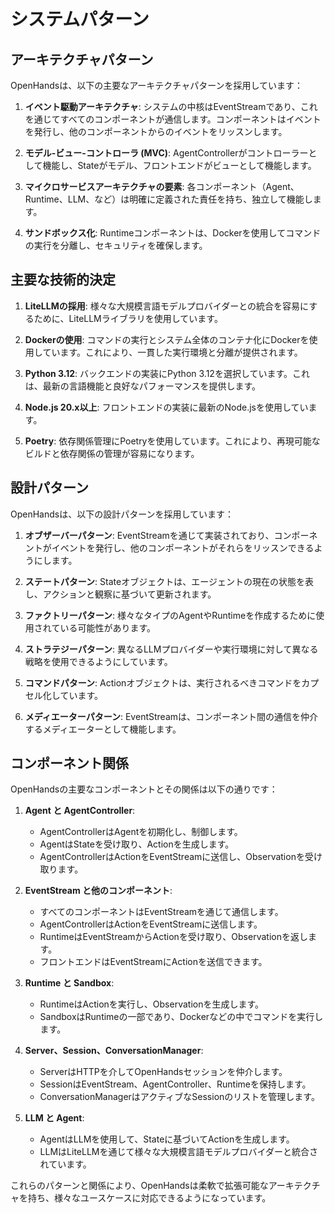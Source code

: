 # システムパターン

## アーキテクチャパターン

OpenHandsは、以下の主要なアーキテクチャパターンを採用しています：

1. **イベント駆動アーキテクチャ**: システムの中核はEventStreamであり、これを通じてすべてのコンポーネントが通信します。コンポーネントはイベントを発行し、他のコンポーネントからのイベントをリッスンします。

2. **モデル-ビュー-コントローラ (MVC)**: AgentControllerがコントローラーとして機能し、Stateがモデル、フロントエンドがビューとして機能します。

3. **マイクロサービスアーキテクチャの要素**: 各コンポーネント（Agent、Runtime、LLM、など）は明確に定義された責任を持ち、独立して機能します。

4. **サンドボックス化**: Runtimeコンポーネントは、Dockerを使用してコマンドの実行を分離し、セキュリティを確保します。

## 主要な技術的決定

1. **LiteLLMの採用**: 様々な大規模言語モデルプロバイダーとの統合を容易にするために、LiteLLMライブラリを使用しています。

2. **Dockerの使用**: コマンドの実行とシステム全体のコンテナ化にDockerを使用しています。これにより、一貫した実行環境と分離が提供されます。

3. **Python 3.12**: バックエンドの実装にPython 3.12を選択しています。これは、最新の言語機能と良好なパフォーマンスを提供します。

4. **Node.js 20.x以上**: フロントエンドの実装に最新のNode.jsを使用しています。

5. **Poetry**: 依存関係管理にPoetryを使用しています。これにより、再現可能なビルドと依存関係の管理が容易になります。

## 設計パターン

OpenHandsは、以下の設計パターンを採用しています：

1. **オブザーバーパターン**: EventStreamを通じて実装されており、コンポーネントがイベントを発行し、他のコンポーネントがそれらをリッスンできるようにします。

2. **ステートパターン**: Stateオブジェクトは、エージェントの現在の状態を表し、アクションと観察に基づいて更新されます。

3. **ファクトリーパターン**: 様々なタイプのAgentやRuntimeを作成するために使用されている可能性があります。

4. **ストラテジーパターン**: 異なるLLMプロバイダーや実行環境に対して異なる戦略を使用できるようにしています。

5. **コマンドパターン**: Actionオブジェクトは、実行されるべきコマンドをカプセル化しています。

6. **メディエーターパターン**: EventStreamは、コンポーネント間の通信を仲介するメディエーターとして機能します。

## コンポーネント関係

OpenHandsの主要なコンポーネントとその関係は以下の通りです：

1. **Agent と AgentController**:
   - AgentControllerはAgentを初期化し、制御します。
   - AgentはStateを受け取り、Actionを生成します。
   - AgentControllerはActionをEventStreamに送信し、Observationを受け取ります。

2. **EventStream と他のコンポーネント**:
   - すべてのコンポーネントはEventStreamを通じて通信します。
   - AgentControllerはActionをEventStreamに送信します。
   - RuntimeはEventStreamからActionを受け取り、Observationを返します。
   - フロントエンドはEventStreamにActionを送信できます。

3. **Runtime と Sandbox**:
   - RuntimeはActionを実行し、Observationを生成します。
   - SandboxはRuntimeの一部であり、Dockerなどの中でコマンドを実行します。

4. **Server、Session、ConversationManager**:
   - ServerはHTTPを介してOpenHandsセッションを仲介します。
   - SessionはEventStream、AgentController、Runtimeを保持します。
   - ConversationManagerはアクティブなSessionのリストを管理します。

5. **LLM と Agent**:
   - AgentはLLMを使用して、Stateに基づいてActionを生成します。
   - LLMはLiteLLMを通じて様々な大規模言語モデルプロバイダーと統合されています。

これらのパターンと関係により、OpenHandsは柔軟で拡張可能なアーキテクチャを持ち、様々なユースケースに対応できるようになっています。
